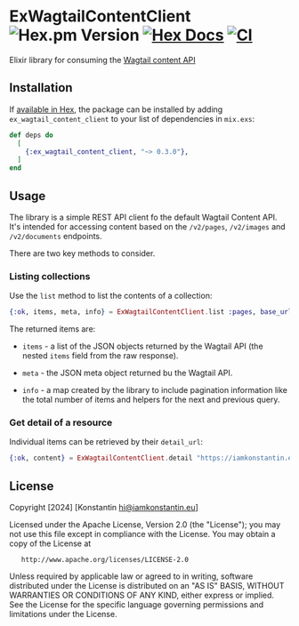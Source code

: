 # ExWagtailContentClient ![Hex.pm Version](https://img.shields.io/hexpm/v/ex_wagtail_content_client) [![Hex Docs](https://img.shields.io/badge/docs-hexpm-blue.svg)](https://hexdocs.pm/ex_wagtail_content_client/) [![CI](https://github.com/kkostov/ex_wagtail_content_client/actions/workflows/ci.yml/badge.svg)](https://github.com/kkostov/ex_wagtail_content_client/actions/workflows/ci.yml)

Elixir library for consuming the [Wagtail content API](https://docs.wagtail.org/en/stable/advanced_topics/api/v2/usage.html)

## Installation

If [available in Hex](https://hex.pm/docs/publish), the package can be installed
by adding `ex_wagtail_content_client` to your list of dependencies in `mix.exs`:

```elixir
def deps do
  [
    {:ex_wagtail_content_client, "~> 0.3.0"},
  ]
end
```

## Usage

The library is a simple REST API client fo the default Wagtail Content API. It's intended for accessing content based on the `/v2/pages`, `/v2/images` and `/v2/documents` endpoints.

There are two key methods to consider.

### Listing collections

Use the `list` method to list the contents of a collection:

```elixir
{:ok, items, meta, info} = ExWagtailContentClient.list :pages, base_url: "https://iamkonstantin.eu"
```

The returned items are:

- `items` - a list of the JSON objects returned by the Wagtail API (the nested `items` field from the raw response).

- `meta` - the JSON meta object returned bu the Wagtail API.

- `info` - a map created by the library to include pagination information like the total number of items and helpers for the next and previous query.

### Get detail of a resource

Individual items can be retrieved by their `detail_url`:

```elixir
{:ok, content} = ExWagtailContentClient.detail "https://iamkonstantin.eu/api/v2/pages/45/"
```

## License

Copyright [2024] [Konstantin <hi@iamkonstantin.eu>]

Licensed under the Apache License, Version 2.0 (the "License");
you may not use this file except in compliance with the License.
You may obtain a copy of the License at

       http://www.apache.org/licenses/LICENSE-2.0

Unless required by applicable law or agreed to in writing, software
distributed under the License is distributed on an "AS IS" BASIS,
WITHOUT WARRANTIES OR CONDITIONS OF ANY KIND, either express or implied.
See the License for the specific language governing permissions and
limitations under the License.
